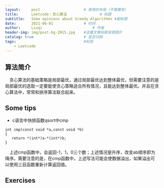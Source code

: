 ```yaml
---
layout:     post   				    # 使用的布局（不需要改）
title:      Leetcode：贪心算法 				# 标题 
subtitle:   Some opinions about Greedy Algorithms #副标题
date:       2021-06-01 				# 时间
author:     Liuqi 						# 作者
header-img: img/post-bg-2015.jpg 	#这篇文章标题背景图片 
catalog: true 						# 是否归档
tags:								#标签
    - Leetcode
---
```


## 算法简介
　贪心算法的基础策略是局部最优，通过局部最优达到整体最优，但需要注意的是局部最优的选取一定要能使贪心策略适合所有情况，且能达到整体最优。并且在贪心算法中，常常和排序算法联合起来。
## Some tips
 * c语言中快排函数qsort中cmp
 ```
 int cmp(const void *a,const void *b)
 {
    return *(int*)a-*(int*)b;
 }
 ```
　上述cmp函数中，会返回-1，1，0三个数；上述情况是升序，改变ab顺序即为降序。需要注意的是，在cmp函数中，上述写法可能会使数据溢出，如果溢出可以使用三目函数重新计算返回值。
## Exercises

